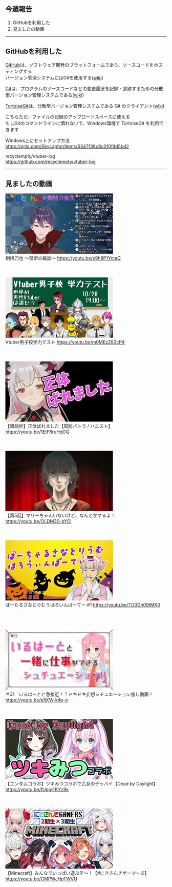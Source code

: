 ## 今週報告
1. GitHubを利用した
2. 見ましたの動画
---
## GitHubを利用した

[GitHub](https://github.com/)は、ソフトウェア開発のプラットフォームであり、ソースコードをホスティングする  
バージョン管理システムにはGitを使用する([wiki](https://ja.wikipedia.org/wiki/GitHub))

[Git](https://git-scm.com/)は、プログラムのソースコードなどの変更履歴を記録・追跡するための分散型バージョン管理システムである([wiki](https://ja.wikipedia.org/wiki/Git))

[TortoiseGit](https://tortoisegit.org/)は、分散型バージョン管理システムである Git のクライアント([wiki](https://ja.wikipedia.org/wiki/TortoiseGit))

こちらただ、ファイルの記録のアップロードスペースに使える  
もしGitのコマンドラインに慣れないで、Windows環境で TortoiseGit を利用できます

Windows上にセットアップ方法  
https://qiita.com/SkyLaptor/items/6347f38c8c010f4d5bd2

recyclempty/vtuber-log  
https://github.com/recyclempty/vtuber-log

---
## 見ましたの動画

![avatar](res/e9h8P1YctaQ.jpg)  
剣持刀也 ～禁断の雑談～ https://youtu.be/e9h8P1YctaQ
<br>
<br>
<br>
<br>
![avatar](res/m0MEzZ83cP4.jpg)  
Vtuber男子校学力テスト https://youtu.be/m0MEzZ83cP4
<br>
<br>
<br>
<br>
![avatar](res/1EtF6ruHqOQ.jpg)  
【雑談枠】正体ばれました【周防パトラ / ハニスト】 https://youtu.be/1EtF6ruHqOQ
<br>
<br>
<br>
<br>
![avatar](res/OLDM30-bYCI.jpg)  
【第5話】マリーちゃんいないけど、なんとかするよ！ https://youtu.be/OLDM30-bYCI
<br>
<br>
<br>
<br>
![avatar](res/TD0Gh09tMK0.jpg)  
ばーたるさなとりむうはろいんぱーてー #1 https://youtu.be/TD0Gh09tMK0   
<br>
<br>
<br>
<br>
![avatar](res/a1jXW-k4p-o.jpg)  
＃31　いるはーとと急接近！？ドキドキ妄想シチュエーション癒し動画！ https://youtu.be/a1jXW-k4p-o
<br>
<br>
<br>
<br>
![avatar](res/fUpgiFKYz9k.jpg)  
【エンタムコラボ】ツキみつコラボで乙女のデッバイ【Dead by Daylight】 https://youtu.be/fUpgiFKYz9k
<br>
<br>
<br>
<br>
![avatar](res/GMPWJHpTWVU.jpg)  
【Minecraft】みんなでいっぱい遊ぶぞ～！【#にきさんきゲーマーズ】 https://youtu.be/GMPWJHpTWVU
